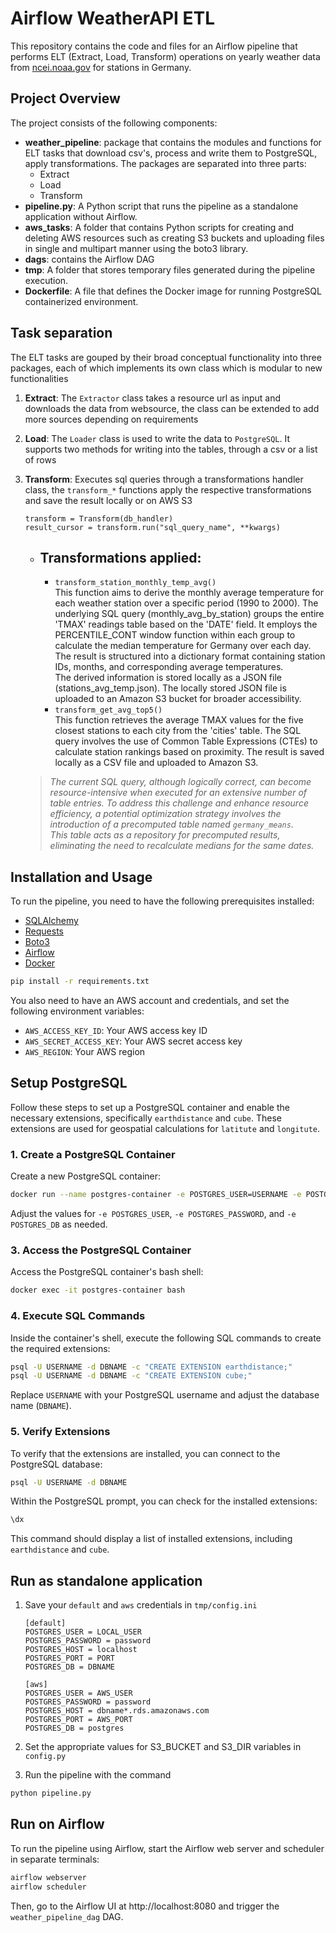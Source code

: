 # Airflow WeatherAPI ETL

This repository contains the code and files for an Airflow pipeline that performs ELT (Extract, Load, Transform) operations on yearly weather data from [ncei.noaa.gov](https://ncei.noaa.gov) for stations in Germany.

## Project Overview

The project consists of the following components:

- **weather_pipeline**: package that contains the modules and functions for ELT tasks that download csv's, process and write them to PostgreSQL, apply transformations.
The packages are separated into three parts:
    - Extract 
    - Load 
    - Transform 
- **pipeline.py**: A Python script that runs the pipeline as a standalone application without Airflow.
- **aws_tasks**: A folder that contains Python scripts for creating and deleting AWS resources such as creating S3 buckets and uploading files in single and multipart manner using the boto3 library.
- **dags**: contains the Airflow DAG 
- **tmp**: A folder that stores temporary files generated during the pipeline execution.
- **Dockerfile**: A file that defines the Docker image for running PostgreSQL containerized environment.

## Task separation
The ELT tasks are gouped by their broad conceptual functionality into three packages, each of which implements its own class which is modular to new functionalities 

1. **Extract**: 
    The `Extractor` class takes a resource url as input and downloads the data from websource, the class can be extended to add more sources depending on requirements

2. **Load**:
    The `Loader` class is used to write the data to `PostgreSQL`. It supports two methods for writing into the tables, through a csv or a list of rows  

3. **Transform**:
    Executes sql queries through a transformations handler class, the `transform_*` functions apply the respective transformations and save the result locally or on AWS S3
    ```
    transform = Transform(db_handler)
    result_cursor = transform.run("sql_query_name", **kwargs)
    ```

    - Transformations applied:
        -  
        - `transform_station_monthly_temp_avg()` \
            This function aims to derive the monthly average temperature for each weather station over a specific period (1990 to 2000). The underlying SQL query (monthly_avg_by_station) groups the entire 'TMAX' readings table based on the 'DATE' field. It employs the PERCENTILE_CONT window function within each group to calculate the median temperature for Germany over each day. The result is structured into a dictionary format containing station IDs, months, and corresponding average temperatures. \
            The derived information is stored locally as a JSON file (stations_avg_temp.json). The locally stored JSON file is uploaded to an Amazon S3 bucket for broader accessibility.
        - `transform_get_avg_top5()` \
            This function retrieves the average TMAX values for the five closest stations to each city from the 'cities' table. The SQL query involves the use of Common Table Expressions (CTEs) to calculate station rankings based on proximity. The result is saved locally as a CSV file and uploaded to Amazon S3.

    > _The current SQL query, although logically correct, can become resource-intensive when executed for an extensive number of table entries. To address this challenge and enhance resource efficiency, a potential optimization strategy involves the introduction of a precomputed table named `germany_means`.         
    This table acts as a repository for precomputed results, eliminating the need to recalculate medians for the same dates._



## Installation and Usage

To run the pipeline, you need to have the following prerequisites installed:

- [SQLAlchemy](^6^) 
- [Requests](^6^) 
- [Boto3](^6^) 
- [Airflow](^6^) 
- [Docker](^7^) 

```bash
pip install -r requirements.txt
```

You also need to have an AWS account and credentials, and set the following environment variables:

- `AWS_ACCESS_KEY_ID`: Your AWS access key ID
- `AWS_SECRET_ACCESS_KEY`: Your AWS secret access key
- `AWS_REGION`: Your AWS region

## Setup PostgreSQL

Follow these steps to set up a PostgreSQL container and enable the necessary extensions, specifically `earthdistance` and `cube`. These extensions are used for geospatial calculations for `latitute` and `longitute`.


### 1. Create a PostgreSQL Container

Create a new PostgreSQL container:

```bash
docker run --name postgres-container -e POSTGRES_USER=USERNAME -e POSTGRES_PASSWORD=your_password -e POSTGRES_DB=DBNAME -p 5432:5432 -d postgres:latest
```

Adjust the values for `-e POSTGRES_USER`, `-e POSTGRES_PASSWORD`, and `-e POSTGRES_DB` as needed.

### 3. Access the PostgreSQL Container

Access the PostgreSQL container's bash shell:

```bash
docker exec -it postgres-container bash
```

### 4. Execute SQL Commands

Inside the container's shell, execute the following SQL commands to create the required extensions:

```bash
psql -U USERNAME -d DBNAME -c "CREATE EXTENSION earthdistance;"
psql -U USERNAME -d DBNAME -c "CREATE EXTENSION cube;"
```

Replace `USERNAME` with your PostgreSQL username and adjust the database name (`DBNAME`).

### 5. Verify Extensions

To verify that the extensions are installed, you can connect to the PostgreSQL database:

```bash
psql -U USERNAME -d DBNAME
```

Within the PostgreSQL prompt, you can check for the installed extensions:

```sql
\dx
```

This command should display a list of installed extensions, including `earthdistance` and `cube`.


## Run as standalone application

1. Save your `default` and `aws` credentials in `tmp/config.ini`

    ```
    [default]
    POSTGRES_USER = LOCAL_USER
    POSTGRES_PASSWORD = password
    POSTGRES_HOST = localhost
    POSTGRES_PORT = PORT
    POSTGRES_DB = DBNAME

    [aws]
    POSTGRES_USER = AWS_USER
    POSTGRES_PASSWORD = password
    POSTGRES_HOST = dbname*.rds.amazonaws.com
    POSTGRES_PORT = AWS_PORT
    POSTGRES_DB = postgres
    ```
2. Set the appropriate values for S3_BUCKET and S3_DIR variables in `config.py`

3. Run the pipeline with the command 
```bash
python pipeline.py
```

## Run on Airflow

To run the pipeline using Airflow, start the Airflow web server and scheduler in separate terminals:

```bash
airflow webserver
airflow scheduler
```

Then, go to the Airflow UI at http://localhost:8080 and trigger the `weather_pipeline_dag` DAG.

